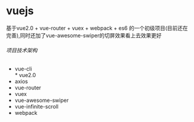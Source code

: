 # vuejs
基于vue2.0 + vue-router + vuex + webpack + es6 的一个初级项目(目前还在完善),同时还加了vue-awesome-swiper的切屏效果看上去效果更好

###### 项目技术架构
* vue-cli<br>
* vue2.0
* axios
* vue-router
* vuex
* vue-awesome-swiper
* vue-infinite-scroll
* webpack

